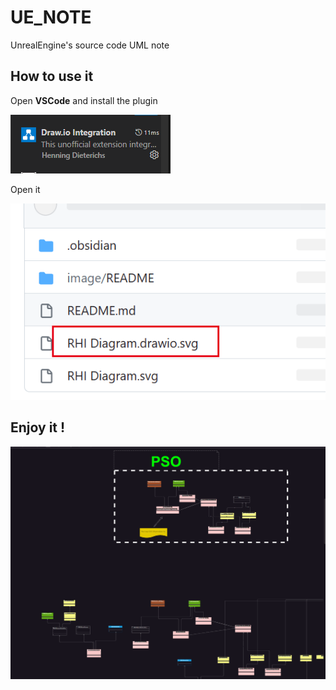 # UE_NOTE

UnrealEngine's source code UML note

## How to use it

Open **VSCode** and install the plugin

![1700661778563](image/README/1700661778563.png)

Open it

![1700661875689](image/README/1700661875689.png)

## Enjoy it !

![1701184153648](image/README/1701184153648.png)
